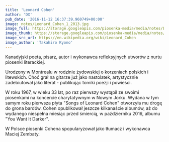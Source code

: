 ```yaml
---
title: 'Leonard Cohen'
author: 'DX'
pub_date: '2016-11-12 16:37:39.960749+00:00'
image: notes/Leonard_Cohen_1_2013.jpg
image_full: https://storage.googleapis.com/piosenka-media/media/notes/Leonard_Cohen_1_2013.jpg
image_thumb: https://storage.googleapis.com/piosenka-media/media/notes/Leonard_Cohen_1_2013.jpg.0x300_q85_upscale.jpg
image_src_url: https://en.wikipedia.org/wiki/Leonard_Cohen
image_author: 'Takahiro Kyono'
---
```


Kanadyjski poeta, pisarz, autor i wykonawca refleksyjnych utworów z nurtu piosenki literackiej.

Urodzony w Montrealu w rodzinie żydowskiej o korzeniach polskich i litewskich. Choć grał na gitarze już jako nastolatek, artystycznie zadebiutował jako literat \- publikując tomiki poezji i powieści.

W roku 1967, w wieku 33 lat, po raz pierwszy wystąpił ze swoimi piosenkami na koncercie charytatywnym w Nowym Jorku. Wydana w tym samym roku pierwsza płyta "Songs of Leonard Cohen" otworzyła mu drogę do grona bardów. Cohen opublikował jeszcze kilkanaście albumów, aż do wydanego niespełna miesiąc przed śmiercią, w październiku 2016, albumu "You Want It Darker".

W Polsce piosenki Cohena spopularyzował jako tłumacz i wykonawca Maciej Zembaty.